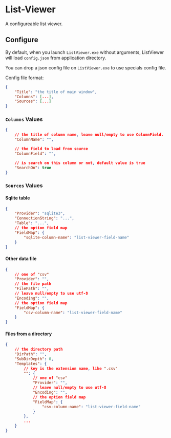 # List-Viewer

A configureable list viewer.

## Configure

By default, when you launch `ListViewer.exe` without arguments,
ListViewer will load `config.json` from application directory.

You can drop a json config file on `ListViewer.exe` to use specials config file.

Config file format:

``` json
{
    "Title": "the title of main window",
    "Columns": [...],
    "Sources": [...]
}
```

### `Columns` Values

``` json
{
    // the title of column name, leave null/empty to use ColumnField.
    "ColumnName": "",

    // the field to load from source
    "ColumnField": "",

    // is search on this column or not, default value is true
    "SearchOn": true
}
```

### `Sources` Values

#### Sqlite table

``` json
{
    "Provider": "sqlite3",
    "ConnectionString": "...",
    "Table": "...",
    // the option field map
    "FieldMap": {
        "sqlite-column-name": "list-viewer-field-name"
    }
}
```

#### Other data file

``` json
{
    // one of "csv"
    "Provider": "",
    // the file path
    "FilePath": "",
    // leave null/empty to use utf-8
    "Encoding": "",
    // the option field map
    "FieldMap": {
        "csv-column-name": "list-viewer-field-name"
    }
}
```

#### Files from a directory

``` json
{
    // the directory path
    "DirPath": "",
    "SubDirDepth": 0,
    "Templates": {
        // key is the extension name, like ".csv"
        "": {
            // one of "csv"
            "Provider": "",
            // leave null/empty to use utf-8
            "Encoding": "",
            // the option field map
            "FieldMap": {
                "csv-column-name": "list-viewer-field-name"
            }
        },
        ...
    }
}
```
